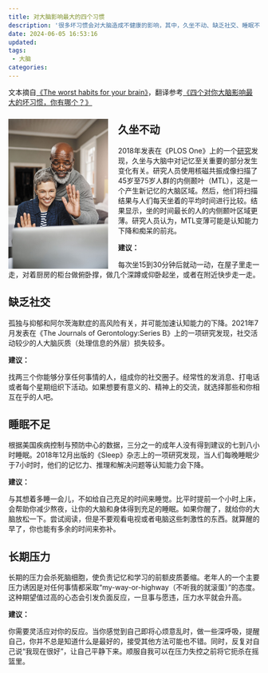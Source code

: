 ```yaml
---
title: 对大脑影响最大的四个习惯
description: '很多坏习惯会对大脑造成不健康的影响，其中，久坐不动、缺乏社交、睡眠不足还有长期压力最为明显。 '
date: 2024-06-05 16:53:16
updated:
tags:
 - 大脑
categories:
---
```

文本摘自[《The worst habits for your brain》](https://www.health.harvard.edu/mind-and-mood/the-worst-habits-for-your-brain )，翻译参考[《四个对你大脑影响最大的坏习惯，你有哪个？》](https://mp.weixin.qq.com/s/a-Sw_rqnWXBFRar8b9pxeA)

<img src="/images/对大脑影响最大的四个习惯/badhabitsforbrain.jpg" width="200" style="float: left; margin-right: 20px;margin-top:10px;" />

## 久坐不动

2018年发表在《PLOS One》上的一个[研究](https://journals.plos.org/plosone/article?id=10.1371/journal.pone.0195549 )发现，久坐与大脑中对记忆至关重要的部分发生变化有关。研究人员使用核磁共振成像扫描了45岁至75岁人群的内侧颞叶（MTL），这是一个产生新记忆的大脑区域。然后，他们将扫描结果与人们每天坐着的平均时间进行比较。结果显示，坐的时间最长的人的内侧颞叶区域更薄。研究人员认为，MTL变薄可能是认知能力下降和痴呆的前兆。

**建议：**

每次坐15到30分钟后就动一动，在屋子里走一走，对着厨房的柜台做俯卧撑，做几个深蹲或仰卧起坐，或者在附近快步走一走。

## 缺乏社交

孤独与抑郁和阿尔茨海默症的高风险有关，并可能加速认知能力的下降。2021年7月发表在《The Journals of Gerontology:Series B》上的一项研究发现，社交活动较少的人大脑灰质（处理信息的外层）损失较多。

**建议：**

找两三个你能够分享任何事情的人，组成你的社交圈子。经常性的发消息、打电话或者每个星期组织下活动。如果想要有意义的、精神上的交流，就选择那些和你相互在乎的人吧。

## 睡眠不足

根据美国疾病控制与预防中心的数据，三分之一的成年人没有得到建议的七到八小时睡眠。2018年12月出版的《Sleep》杂志上的一项研究发现，当人们每晚睡眠少于7小时时，他们的记忆力、推理和解决问题等认知能力会下降。

**建议：**

与其想着多睡一会儿，不如给自己充足的时间来睡觉。比平时提前一个小时上床，会帮助你减少熬夜，让你的大脑和身体得到充足的睡眠。如果你醒了，就给你的大脑放松一下。尝试阅读，但是不要观看电视或者电脑这些刺激性的东西。就算醒的早了，你也能有多余的时间来弥补。

##  长期压力

长期的压力会杀死脑细胞，使负责记忆和学习的前额皮质萎缩。老年人的一个主要压力诱因是对任何事情都采取“my-way-or-highway（不听我的就滚蛋）”的态度。这种期望值过高的心态会引发负面反应，一旦事与愿违，压力水平就会升高。

**建议：**

你需要灵活应对你的反应。当你感觉到自己即将心烦意乱时，做一些深呼吸，提醒自己，你并不总是知道什么是最好的，接受其他方法可能也不错。同时，反复对自己说“我现在很好”，让自己平静下来。顺服自我可以在压力失控之前将它扼杀在摇篮里。
